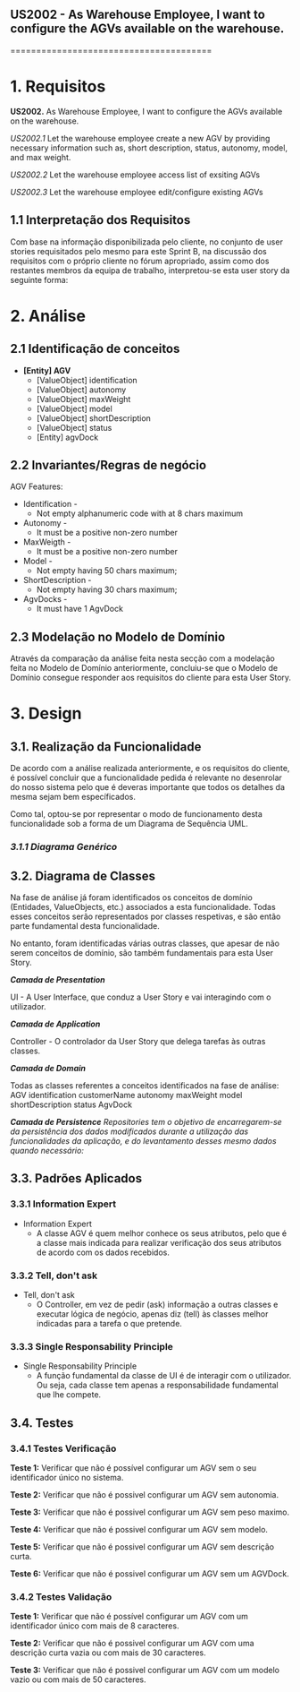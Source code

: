 ## US2002 - As Warehouse Employee, I want to configure the AGVs available on the warehouse.
=======================================

# 1. Requisitos

**US2002.** As Warehouse Employee, I want to configure the AGVs available on the warehouse.

*US2002.1* Let the warehouse employee create a new AGV by providing necessary information such as, short description, status, autonomy, model, and max weight.

*US2002.2* Let the warehouse employee access list of exsiting AGVs

*US2002.3* Let the warehouse employee edit/configure existing AGVs



## 1.1 Interpretação dos Requisitos

Com base na informação disponibilizada pelo cliente, no conjunto de user stories requisitados pelo mesmo para este Sprint B, na discussão dos requisitos com o próprio cliente no fórum apropriado, assim como dos restantes membros da equipa de trabalho, interpretou-se esta user story da seguinte forma:



# 2. Análise

## 2.1 Identificação de conceitos

* **[Entity] AGV**
    * [ValueObject] identification
    * [ValueObject] autonomy
    * [ValueObject] maxWeight
    * [ValueObject] model
    * [ValueObject] shortDescription
    * [ValueObject] status
    * [Entity] agvDock


## 2.2 Invariantes/Regras de negócio

AGV Features:

- Identification -
  * Not empty alphanumeric code with at 8 chars maximum
- Autonomy -
  * It must be a positive non-zero number
- MaxWeigth -
  * It must be a positive non-zero number
- Model -
  * Not empty having 50 chars maximum;
- ShortDescription -
  * Not empty having 30 chars maximum;
- AgvDocks -
  * It must have 1 AgvDock

## 2.3 Modelação no Modelo de Domínio

Através da comparação da análise feita nesta secção com a modelação feita no Modelo de Domínio anteriormente, concluiu-se que o Modelo de Domínio consegue responder aos requisitos do cliente para esta User Story.

# 3. Design


## 3.1. Realização da Funcionalidade

De acordo com a análise realizada anteriormente, e os requisitos do cliente, é possível concluir que a funcionalidade pedida é relevante no desenrolar do nosso sistema pelo que é deveras importante que todos os detalhes da mesma sejam bem específicados.

Como tal, optou-se por representar o modo de funcionamento desta funcionalidade sob a forma de um Diagrama de Sequência UML.


### _3.1.1 Diagrama Genérico_




## 3.2. Diagrama de Classes

Na fase de análise já foram identificados os conceitos de domínio (Entidades, ValueObjects, etc.) associados a esta funcionalidade. Todas esses conceitos serão representados por classes respetivas, e são então parte fundamental desta funcionalidade.

No entanto, foram identificadas várias outras classes, que apesar de não serem conceitos de domínio, são também fundamentais para esta User Story.


**_Camada de Presentation_**

UI - A User Interface, que conduz a User Story e vai interagindo com o utilizador.

**_Camada de Application_**

Controller - O controlador da User Story que delega tarefas às outras classes.

**_Camada de Domain_**

Todas as classes referentes a conceitos identificados na fase de análise:
AGV
identification
customerName
autonomy
maxWeight
model
shortDescription
status
AgvDock

**_Camada de Persistence_**
_Repositories tem o objetivo de encarregarem-se da persistência dos dados modificados durante a utilização das funcionalidades da aplicação, e do levantamento desses mesmo dados quando necessário:_



## 3.3. Padrões Aplicados


### 3.3.1 Information Expert

* Information Expert
  * A classe AGV é quem melhor conhece os seus atributos, pelo que é a classe mais indicada para realizar verificação dos seus atributos de acordo com os dados recebidos.


### 3.3.2 Tell, don't ask


* Tell, don't ask
  * O Controller, em vez de pedir (ask) informação a outras classes e executar lógica de negócio, apenas diz (tell) às classes melhor indicadas para a tarefa o que pretende.
  
### 3.3.3 Single Responsability Principle

* Single Responsability Principle
  * A função fundamental da classe de UI é de interagir com o utilizador. Ou seja, cada classe tem apenas a responsabilidade fundamental que lhe compete.

## 3.4. Testes


### 3.4.1 Testes Verificação


**Teste 1:** Verificar que não é possível configurar um AGV sem o seu identificador único no sistema.

**Teste 2:** Verificar que não é possivel configurar um AGV sem autonomia.

**Teste 3:** Verificar que não é possivel configurar um AGV sem peso maximo.

**Teste 4:** Verificar que não é possivel configurar um AGV sem modelo.

**Teste 5:** Verificar que não é possivel configurar um AGV sem descrição curta.

**Teste 6:** Verificar que não é possivel configurar um AGV sem um AGVDock.



### 3.4.2 Testes Validação

**Teste 1:** Verificar que não é possível configurar um AGV com um identificador único com mais de 8 caracteres.

**Teste 2:** Verificar que não é possivel configurar um AGV com uma descrição curta vazia ou com mais de 30 caracteres.

**Teste 3:** Verificar que não é possivel configurar um AGV com um modelo vazio ou com mais de 50 caracteres.


